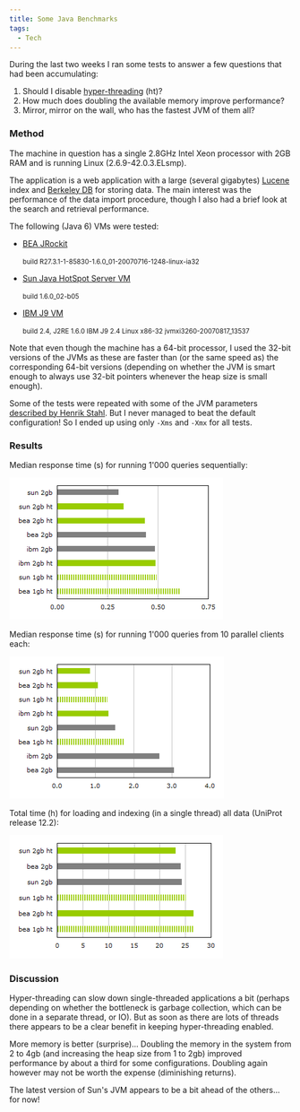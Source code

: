 ```yaml
---
title: Some Java Benchmarks
tags:
  - Tech
---
```


During the last two weeks I ran some tests to answer a few questions that had been accumulating:

  1. Should I disable [hyper-threading](http://en.wikipedia.org/wiki/Hyper-threading) (ht)?
  2. How much does doubling the available memory improve performance?
  3. Mirror, mirror on the wall, who has the fastest JVM of them all?

### Method

The machine in question has a single 2.8GHz Intel Xeon processor with 2GB RAM and is running Linux (2.6.9-42.0.3.ELsmp).

The application is a web application with a large (several gigabytes) [Lucene](http://lucene.apache.org/java/) index and [Berkeley DB](http://www.oracle.com/technology/products/berkeley-db/je/) for storing data. The main interest was the performance of the data import procedure, though I also had a brief look at the search and retrieval performance.

The following (Java 6) VMs were tested:

  * [BEA JRockit](http://dev2dev.bea.com/jrockit/)
  
    <small>build R27.3.1-1-85830-1.6.0_01-20070716-1248-linux-ia32</small>
  * [Sun Java HotSpot Server VM](http://java.sun.com/)
  
    <small>build 1.6.0_02-b05</small>
  * [IBM J9 VM](http://www.ibm.com/developerworks/java/jdk/)
  
    <small>build 2.4, J2RE 1.6.0 IBM J9 2.4 Linux x86-32 jvmxi3260-20070817_13537</small>

Note that even though the machine has a 64-bit processor, I used the 32-bit versions of the JVMs as these are faster than (or the same speed as) the corresponding 64-bit versions (depending on whether the JVM is smart enough to always use 32-bit pointers whenever the heap size is small enough).

Some of the tests were repeated with some of the JVM parameters [described by Henrik Stahl](http://dev2dev.bea.com/blog/hstahl/archive/2007/08/a_second_look_a.html). But I never managed to beat the default configuration! So I ended up using only `-Xms` and `-Xmx` for all tests.

### Results

Median response time (s) for running 1'000 queries sequentially:

![](/2007/09/29/java-hyperthreading-benchmarks/search_1.png)

Median response time (s) for running 1'000 queries from 10 parallel clients each:

![](/2007/09/29/java-hyperthreading-benchmarks/search_10.png)

Total time (h) for loading and indexing (in a single thread) all data (UniProt release 12.2):

![](/2007/09/29/java-hyperthreading-benchmarks/load.png)

### Discussion

Hyper-threading can slow down single-threaded applications a bit (perhaps depending on whether the bottleneck is garbage collection, which can be done in a separate thread, or IO). But as soon as there are lots of threads there appears to be a clear benefit in keeping hyper-threading enabled.

More memory is better (surprise)... Doubling the memory in the system from 2 to 4gb (and increasing the heap size from 1 to 2gb) improved performance by about a third for some configurations. Doubling again however may not be worth the expense (diminishing returns).

The latest version of Sun's JVM appears to be a bit ahead of the others... for now!